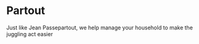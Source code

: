 # Partout
Just like Jean Passepartout, we help manage your household to make the juggling act easier
